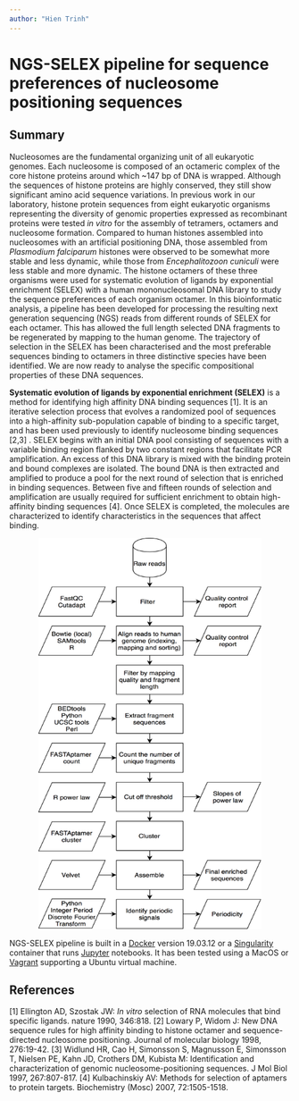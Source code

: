 ```yaml
---
author: "Hien Trinh"
---
```

# NGS-SELEX pipeline for sequence preferences of nucleosome positioning sequences

## Summary
 
Nucleosomes are the fundamental organizing unit of all eukaryotic genomes. Each nucleosome is composed of an octameric complex of the core histone proteins around which ~147 bp of DNA is wrapped. Although the sequences of histone proteins are highly conserved, they still show significant amino acid sequence variations. In previous work in our laboratory, histone protein sequences from eight eukaryotic organisms representing the diversity of genomic properties expressed as recombinant proteins were tested <em>in vitro</em> for the assembly of tetramers, octamers and nucleosome formation. Compared to human histones assembled into nucleosomes with an artificial positioning DNA, those assembled from <em>Plasmodium falciparum</em> histones were observed to be somewhat more stable and less dynamic, while those from <em>Encephalitozoon cuniculi</em> were less stable and more dynamic. The histone octamers of these three organisms were used for systematic evolution of ligands by exponential enrichment (SELEX) with a human mononucleosomal DNA library to study the sequence preferences of each organism octamer. In this bioinformatic analysis, a pipeline has been developed for processing the resulting next generation sequencing (NGS) reads from different rounds of SELEX for each octamer. This has allowed the full length selected DNA fragments to be regenerated by mapping to the human genome. The trajectory of selection in the SELEX has been characterised and the most preferable sequences binding to octamers in three distinctive species have been identified. We are now ready to analyse the specific compositional properties of these DNA sequences. 

**Systematic evolution of ligands by exponential enrichment (SELEX)** is a method for identifying high affinity DNA binding sequences [1]. It is an iterative selection process that evolves a randomized pool of sequences into a high-affinity sub-population capable of binding to a specific target, and has been used previously to identify nucleosome binding sequences [2,3] .
SELEX begins with an initial DNA pool consisting of sequences with a variable binding region flanked by two constant regions that facilitate PCR amplification. An excess of this DNA library is mixed with the binding protein and bound complexes are isolated. The bound DNA is then extracted and amplified to produce a pool for the next round of selection that is enriched in binding sequences. Between five and fifteen rounds of selection and amplification are usually required for sufficient enrichment to obtain high-affinity binding sequences [4]. Once SELEX is completed, the molecules are characterized to identify characteristics in the sequences that affect binding.
<p align="center">
  <img src="https://github.com/hientrinh93/SELEX/blob/master/MMworkflow.png" width="400" height="700" />
</p>

NGS-SELEX pipeline is built in a [Docker](https://www.docker.com) version 19.03.12 or a [Singularity](https://singularity.lbl.gov/) container that runs [Jupyter](https://jupyter.org) notebooks. It has been tested using a MacOS or [Vagrant](https://www.vagrantup.com/) supporting a Ubuntu virtual machine.

## References

[1] Ellington AD, Szostak JW: <em>In vitro</em> selection of RNA molecules that bind specific ligands. nature 1990, 346:818.
[2] Lowary P, Widom J: New DNA sequence rules for high affinity binding to histone octamer and sequence-directed nucleosome positioning. Journal of molecular biology 1998, 276:19-42.
[3] Widlund HR, Cao H, Simonsson S, Magnusson E, Simonsson T, Nielsen PE, Kahn JD, Crothers DM, Kubista M: Identification and characterization of genomic nucleosome-positioning sequences. J Mol Biol 1997, 267:807-817.
[4] Kulbachinskiy AV: Methods for selection of aptamers to protein targets. Biochemistry (Mosc) 2007, 72:1505-1518.




